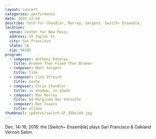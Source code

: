 ```yaml
---
layout: concert
categories: performance
date: 2016-12-14
describe: Tech for Chandler, Murray, Sargent. Switch~ Ensemble.
location:
  venue: Center for New Music
  address: 55 Taylor St
  city: San Francisco
  state: CA
  zip: 94102
program:
  - composer: Anthony Pateras
    title: Broken Then Fixed Then Broken
  - composer: Matt Sargent
    title: Tide
  - composer: ​Lisa Streich
    title: Asche
  - composer: Chris Chandler
    title: in shadow, in shade
  - composer: Max Murray
    title: Ad Marginem des Versuchs
  - composer: Ben Isaacs
    title: allone
thumbnail: updates/switch-SF_280x149.jpg
---
```


Dec. 14-16, 2016: the [Switch~ Ensemble] plays San Francisco & Oakland Vernon Salon.
